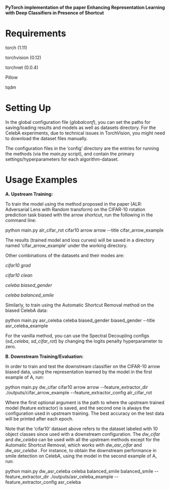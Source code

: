 **PyTorch implementation of the paper Enhancing Representation Learning with Deep Classifiers in Presence of Shortcut**

# Requirements
torch (1.11)

torchvision (0.12)

torchnet (0.0.4)

Pillow

tqdm

# Setting Up
In the global configuration file (*globalconf*), you can set the paths for saving/loading results and models as well as datasets directory.
For the CelebA experiments, due to technical issues in TorchVision, you might need to download the dataset files manually.

The configuration files in the ‘config’ directory are the entries for running the methods (via the *main.py* script), and contain the primary settings/hyperparameters for each algorithm-dataset. 

# Usage Examples

**A. Upstream Training:**

To train the model using the method proposed in the paper (ALR: Adversarial Lens with Random transform) on the CIFAR-10 rotation prediction task biased with the arrow shortcut, run the following in the command line:

python main.py alr_cifar_rot cifar10 arrow arrow --title cifar_arrow_example

The results (trained model and loss curves) will be saved in a directory named ‘cifar_arrow_example’ under the working directory.

Other combinations of the datasets and their modes are:

*cifar10 grad*

*cifar10 clean*

*celeba biased_gender*

*celeba balanced_smile*

 
 
Similarly, to train using the Automatic Shortcut Removal method on the biased CelebA data:

python main.py asr_celeba celeba biased_gender biased_gender --title asr_celeba_example

For the vanilla method, you can use the Spectral Decoupling configs (*sd_celeba*, *sd_cifar_rot*) by changing the logits penalty hyperparameter to zero.

**B. Downstream Training/Evaluation:**

In order to train and test the downstream classifier on the CIFAR-10 arrow biased data, using the representation learned by the model in the first example of A, run:

python main.py dw_cifar cifar10 arrow arrow --feature_extractor_dir ./outputs/cifar_arrow_example --feature_extractor_config alr_cifar_rot

Where the first optional argument is the path to where the upstream trained model (feature extractor) is saved, and the second one is always the configuration used in upstream training. The best accuracy on the test data will be printed after each epoch.

Note that the ‘cifar10’ dataset above refers to the dataset labeled with 10 object classes since used with a downstream configuration. The *dw_cifar* and *dw_celeba* can be used with all the upstream methods except for the Automatic Shortcut Removal, which works with *dw_asr_cifar* and *dw_asr_celeba* . For instance, to obtain the downstream performance in smile detection on CelebA, using the model in the second example of A, run:

python main.py dw_asr_celeba celeba balanced_smile balanced_smile --feature_extractor_dir ./outputs/asr_celeba_example --feature_extractor_config asr_celeba
